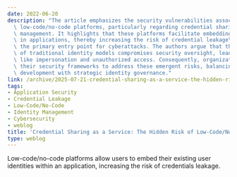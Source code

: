```yaml
---
date: 2022-06-20
description: "The article emphasizes the security vulnerabilities associated with\
  \ low-code/no-code platforms, particularly regarding credential sharing and identity\
  \ management. It highlights that these platforms facilitate embedding user identities\
  \ in applications, thereby increasing the risk of credential leakage\u2014often\
  \ the primary entry point for cyberattacks. The authors argue that this circumvention\
  \ of traditional identity models compromises security oversight, leading to issues\
  \ like impersonation and unauthorized access. Consequently, organizations must adapt\
  \ their security frameworks to address these emergent risks, balancing rapid application\
  \ development with strategic identity governance."
link: /archive/2025-07-21-credential-sharing-as-a-service-the-hidden-risk-of-low-code-no-code
tags:
- Application Security
- Credential Leakage
- Low-Code/No-Code
- Identity Management
- Cybersecurity
- weblog
title: 'Credential Sharing as a Service: The Hidden Risk of Low-Code/No-Code'
type: weblog
---
```


Low-code/no-code platforms allow users to embed their existing user identities within an application, increasing the risk of credentials leakage.

